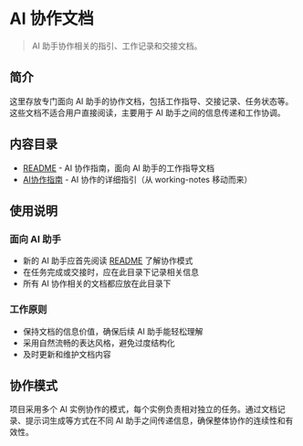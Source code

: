 # AI 协作文档

> AI 助手协作相关的指引、工作记录和交接文档。

## 简介

这里存放专门面向 AI 助手的协作文档，包括工作指导、交接记录、任务状态等。这些文档不适合用户直接阅读，主要用于 AI 助手之间的信息传递和工作协调。

## 内容目录

- [README](./README.md) - AI 协作指南，面向 AI 助手的工作指导文档
- [AI协作指南](./AI协作指南.md) - AI 协作的详细指引（从 working-notes 移动而来）

## 使用说明

### 面向 AI 助手
- 新的 AI 助手应首先阅读 [README](./README.md) 了解协作模式
- 在任务完成或交接时，应在此目录下记录相关信息
- 所有 AI 协作相关的文档都应放在此目录下

### 工作原则
- 保持文档的信息价值，确保后续 AI 助手能轻松理解
- 采用自然流畅的表达风格，避免过度结构化
- 及时更新和维护文档内容

## 协作模式

项目采用多个 AI 实例协作的模式，每个实例负责相对独立的任务。通过文档记录、提示词生成等方式在不同 AI 助手之间传递信息，确保整体协作的连续性和有效性。